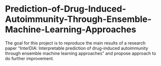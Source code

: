 # Prediction-of-Drug-Induced-Autoimmunity-Through-Ensemble-Machine-Learning-Approaches
The goal for this project is to reproduce the main results of a research paper “InterDIA: Interpretable prediction of drug-induced autoimmunity through ensemble machine learning approaches” and propose approach to do further improvement.
